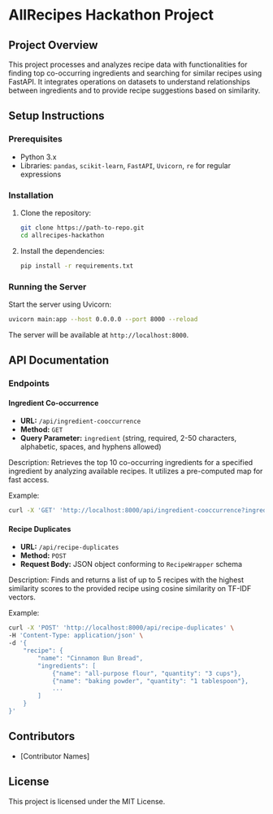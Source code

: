 # AllRecipes Hackathon Project

## Project Overview

This project processes and analyzes recipe data with functionalities for finding top co-occurring ingredients and searching for similar recipes using FastAPI. It integrates operations on datasets to understand relationships between ingredients and to provide recipe suggestions based on similarity.

## Setup Instructions

### Prerequisites

- Python 3.x
- Libraries: `pandas`, `scikit-learn`, `FastAPI`, `Uvicorn`, `re` for regular expressions

### Installation

1. Clone the repository:
   ```bash
   git clone https://path-to-repo.git
   cd allrecipes-hackathon
   ```

2. Install the dependencies:
   ```bash
   pip install -r requirements.txt
   ```

### Running the Server

Start the server using Uvicorn:

```bash
uvicorn main:app --host 0.0.0.0 --port 8000 --reload
```

The server will be available at `http://localhost:8000`.

## API Documentation

### Endpoints

#### **Ingredient Co-occurrence**

- **URL:** `/api/ingredient-cooccurrence`
- **Method:** `GET`
- **Query Parameter:** `ingredient` (string, required, 2-50 characters, alphabetic, spaces, and hyphens allowed)

Description: Retrieves the top 10 co-occurring ingredients for a specified ingredient by analyzing available recipes. It utilizes a pre-computed map for fast access.

Example:
```bash
curl -X 'GET' 'http://localhost:8000/api/ingredient-cooccurrence?ingredient=cinnamon'
```

#### **Recipe Duplicates**

- **URL:** `/api/recipe-duplicates`
- **Method:** `POST`
- **Request Body:** JSON object conforming to `RecipeWrapper` schema

Description: Finds and returns a list of up to 5 recipes with the highest similarity scores to the provided recipe using cosine similarity on TF-IDF vectors.

Example:
```bash
curl -X 'POST' 'http://localhost:8000/api/recipe-duplicates' \
-H 'Content-Type: application/json' \
-d '{
    "recipe": {
        "name": "Cinnamon Bun Bread",
        "ingredients": [
            {"name": "all-purpose flour", "quantity": "3 cups"},
            {"name": "baking powder", "quantity": "1 tablespoon"},
            ...
        ]
    }
}'
```

## Contributors

- [Contributor Names]

## License

This project is licensed under the MIT License.
